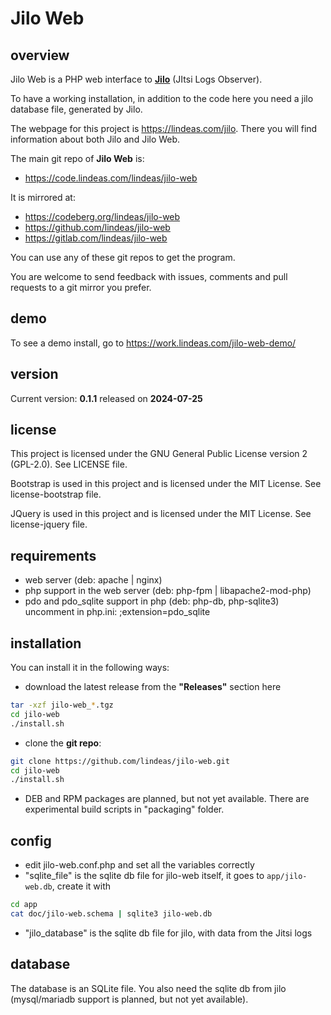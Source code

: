 # Jilo Web

## overview

Jilo Web is a PHP web interface to **[Jilo](https://work.lindeas.com/redirect.php?url=jilo)** (JItsi Logs Observer).

To have a working installation, in addition to the code here you need a jilo database file, generated by Jilo.

The webpage for this project is https://lindeas.com/jilo. There you will find information about both Jilo and Jilo Web.

The main git repo of **Jilo Web** is:
- https://code.lindeas.com/lindeas/jilo-web

It is mirrored at:
- https://codeberg.org/lindeas/jilo-web
- https://github.com/lindeas/jilo-web
- https://gitlab.com/lindeas/jilo-web

You can use any of these git repos to get the program.

You are welcome to send feedback with issues, comments and pull requests to a git mirror you prefer.

## demo

To see a demo install, go to https://work.lindeas.com/jilo-web-demo/

## version

Current version: **0.1.1** released on **2024-07-25**

## license

This project is licensed under the GNU General Public License version 2 (GPL-2.0). See LICENSE file.

Bootstrap is used in this project and is licensed under the MIT License. See license-bootstrap file.

JQuery is used in this project and is licensed under the MIT License. See license-jquery file.

## requirements

- web server (deb: apache | nginx)
- php support in the web server (deb: php-fpm | libapache2-mod-php)
- pdo and pdo_sqlite support in php (deb: php-db, php-sqlite3) uncomment in php.ini: ;extension=pdo_sqlite

## installation

You can install it in the following ways:

- download the latest release from the **"Releases"** section here
```bash
tar -xzf jilo-web_*.tgz
cd jilo-web
./install.sh
```
- clone the **git repo**:
```bash
git clone https://github.com/lindeas/jilo-web.git
cd jilo-web
./install.sh
```
- DEB and RPM packages are planned, but not yet available. There are experimental build scripts in "packaging" folder.

## config

- edit jilo-web.conf.php and set all the variables correctly
- "sqlite_file" is the sqlite db file for jilo-web itself, it goes to `app/jilo-web.db`, create it with
```bash
cd app
cat doc/jilo-web.schema | sqlite3 jilo-web.db
```
- "jilo_database" is the sqlite db file for jilo, with data from the Jitsi logs

## database

The database is an SQLite file. You also need the sqlite db from jilo (mysql/mariadb support is planned, but not yet available).
